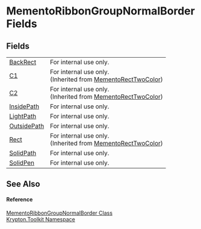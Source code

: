 # MementoRibbonGroupNormalBorder Fields




## Fields
<table>
<tr>
<td><a href="ca48d61a-e925-3990-fee1-1285ad8d87e5.md">BackRect</a></td>
<td>For internal use only.</td></tr>
<tr>
<td><a href="54a68739-36c3-359d-50d9-62edfae5511b.md">C1</a></td>
<td>For internal use only.<br />(Inherited from <a href="06176e26-a515-98f8-dcf2-9eea1cdf808b.md">MementoRectTwoColor</a>)</td></tr>
<tr>
<td><a href="b9413bca-0d4d-9123-fc09-26ebea8d9584.md">C2</a></td>
<td>For internal use only.<br />(Inherited from <a href="06176e26-a515-98f8-dcf2-9eea1cdf808b.md">MementoRectTwoColor</a>)</td></tr>
<tr>
<td><a href="f48f8ad3-879c-8824-21b5-4cbf2fb0d2c5.md">InsidePath</a></td>
<td>For internal use only.</td></tr>
<tr>
<td><a href="6e1d2a1b-9ddf-a485-d859-9a4a931bce4a.md">LightPath</a></td>
<td>For internal use only.</td></tr>
<tr>
<td><a href="a2a3ce91-bf50-9691-defc-7d7325fdc001.md">OutsidePath</a></td>
<td>For internal use only.</td></tr>
<tr>
<td><a href="ddfa9d94-a85a-f639-1904-c975fa381fa3.md">Rect</a></td>
<td>For internal use only.<br />(Inherited from <a href="06176e26-a515-98f8-dcf2-9eea1cdf808b.md">MementoRectTwoColor</a>)</td></tr>
<tr>
<td><a href="9bfd3699-b67b-e1a3-5c03-989f86c3851d.md">SolidPath</a></td>
<td>For internal use only.</td></tr>
<tr>
<td><a href="20093ea1-623f-a5f4-0301-d9f8b26915b3.md">SolidPen</a></td>
<td>For internal use only.</td></tr>
</table>

## See Also


#### Reference
<a href="2b88a1ff-b79d-f25b-409e-1db2c288d88d.md">MementoRibbonGroupNormalBorder Class</a>  
<a href="79d2eac2-21f4-54ff-7552-b20c33c30600.md">Krypton.Toolkit Namespace</a>  
